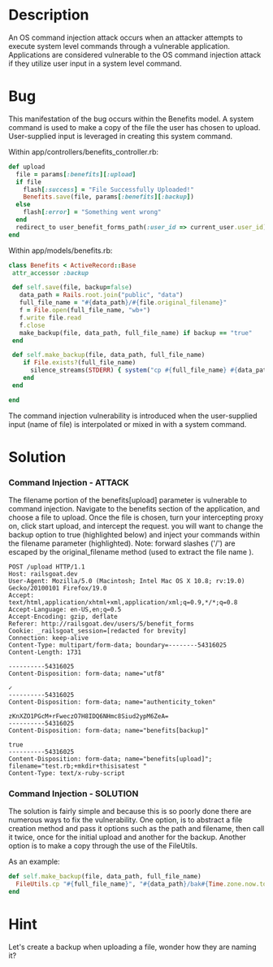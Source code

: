 # Description

An OS command injection attack occurs when an attacker attempts to execute system level commands through a vulnerable application. Applications are considered vulnerable to the OS command injection attack if they utilize user input in a system level command.

# Bug

This manifestation of the bug occurs within the Benefits model. A system command is used to make a copy of the file the user has chosen to upload. User-supplied input is leveraged in creating this system command.

Within app/controllers/benefits_controller.rb:

```ruby
def upload
  file = params[:benefits][:upload]
  if file
    flash[:success] = "File Successfully Uploaded!"
    Benefits.save(file, params[:benefits][:backup])
  else
    flash[:error] = "Something went wrong"
  end
  redirect_to user_benefit_forms_path(:user_id => current_user.user_id)
end
```
Within app/models/benefits.rb:

```ruby
class Benefits < ActiveRecord::Base
 attr_accessor :backup

 def self.save(file, backup=false)
   data_path = Rails.root.join("public", "data")
   full_file_name = "#{data_path}/#{file.original_filename}"
   f = File.open(full_file_name, "wb+")
   f.write file.read
   f.close
   make_backup(file, data_path, full_file_name) if backup == "true"
 end

 def self.make_backup(file, data_path, full_file_name)
    if File.exists?(full_file_name)
      silence_streams(STDERR) { system("cp #{full_file_name} #{data_path}/bak#{Time.zone.now.to_i}_#{file.original_filename}") }
    end
 end

end
```
The command injection vulnerability is introduced when the user-supplied input (name of file) is interpolated or mixed in with a system command.

# Solution

### Command Injection - ATTACK

The filename portion of the benefits[upload] parameter is vulnerable to command injection. Navigate to the benefits section of the application, and choose a file to upload. Once the file is chosen, turn your intercepting proxy on, click start upload, and intercept the request. you will want to change the backup option to true (highlighted below) and inject your commands within the filename parameter (highlighted). Note: forward slashes ('/') are escaped by the original_filename method (used to extract the file name ).

```
POST /upload HTTP/1.1
Host: railsgoat.dev
User-Agent: Mozilla/5.0 (Macintosh; Intel Mac OS X 10.8; rv:19.0) Gecko/20100101 Firefox/19.0
Accept: text/html,application/xhtml+xml,application/xml;q=0.9,*/*;q=0.8
Accept-Language: en-US,en;q=0.5
Accept-Encoding: gzip, deflate
Referer: http://railsgoat.dev/users/5/benefit_forms
Cookie: _railsgoat_session=[redacted for brevity]
Connection: keep-alive
Content-Type: multipart/form-data; boundary=--------54316025
Content-Length: 1731

----------54316025
Content-Disposition: form-data; name="utf8"

✓
----------54316025
Content-Disposition: form-data; name="authenticity_token"

zKnXZO1PGcM+rFweczO7H8IDQ6NHmc8Siud2ypM6ZeA=
----------54316025
Content-Disposition: form-data; name="benefits[backup]"

true
----------54316025
Content-Disposition: form-data; name="benefits[upload]"; filename="test.rb;+mkdir+thisisatest "
Content-Type: text/x-ruby-script
```

### Command Injection - SOLUTION

The solution is fairly simple and because this is so poorly done there are numerous ways to fix the vulnerability. One option, is to abstract a file creation method and pass it options such as the path and filename, then call it twice, once for the initial upload and another for the backup. Another option is to make a copy through the use of the FileUtils.

As an example:

```ruby
def self.make_backup(file, data_path, full_file_name)
  FileUtils.cp "#{full_file_name}", "#{data_path}/bak#{Time.zone.now.to_i}_#{file.original_filename}"
end
```

# Hint

Let's create a backup when uploading a file, wonder how they are naming it?
